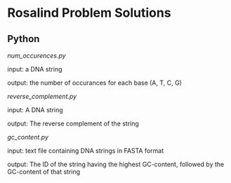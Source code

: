 # Rosalind Problem Solutions
## Python

*num_occurences.py*

input: a DNA string

output: the number of occurances for each base (A, T, C, G)

*reverse_complement.py*

input: A DNA string

output: The reverse complement of the string

*gc_content.py*

input: text file containing DNA strings in FASTA format 

output: The ID of the string having the highest GC-content, followed by the GC-content of that string
